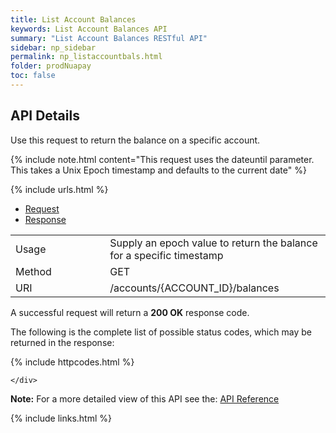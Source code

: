```yaml
---
title: List Account Balances
keywords: List Account Balances API
summary: "List Account Balances RESTful API"
sidebar: np_sidebar
permalink: np_listaccountbals.html
folder: prodNuapay
toc: false
---
```


## API Details

Use this request to return the balance on a specific account.

{% include note.html content="This request uses the dateuntil parameter. This takes a Unix Epoch timestamp and defaults to the current date" %}

{% include urls.html %}

<ul id="profileTabs" class="nav nav-tabs">
    <li class="active"><a href="#profile" data-toggle="tab">Request</a></li>
    <li><a href="#about" data-toggle="tab">Response</a></li>
   
</ul>
  <div class="tab-content">
<div role="tabpanel" class="tab-pane active" id="profile">


  <table>
<colgroup>
<col width="30%" />
<col width="90%" />
</colgroup>

<tbody>
<tr>
<td markdown="span">Usage</td>
<td markdown="span">Supply an epoch value to return the balance for a specific timestamp</td>
</tr>
<tr>
<td markdown="span">Method</td>
<td markdown="span"><span class="label label-info">GET </span>
</td>
</tr>
<tr>
<td markdown="span">URI</td>
<td markdown="span">/accounts/{ACCOUNT_ID}/balances
</td>
</tr>
</tbody>
</table>



</div>

<div role="tabpanel" class="tab-pane" id="about">
<p>A successful request will return a <b>200 OK</b> response code.</p>
<p>The following is the complete list of possible status codes, which may be returned in the response:</p>
      {% include httpcodes.html %}
    
    
    </div>


</div>

<b>Note:</b> For a more detailed view of this API see the: <a href="https://docs.nuapay.com/v1/#list-account-balances" target = '_blank'><i class="fa fa-cogs"></i> API Reference</a>


<!--{% include swaggerlink.html %}-->



{% include links.html %}
